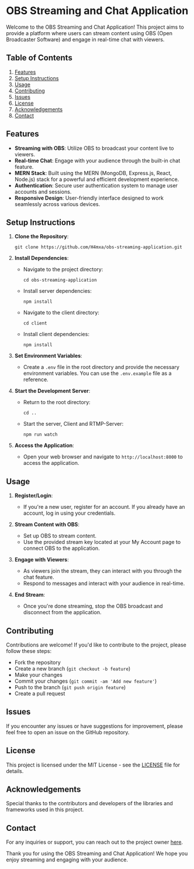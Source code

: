 # OBS Streaming and Chat Application

Welcome to the OBS Streaming and Chat Application! This project aims to provide a platform where users can stream content using OBS (Open Broadcaster Software) and engage in real-time chat with viewers.

## Table of Contents

1. [Features](#features)
2. [Setup Instructions](#setup-instructions)
3. [Usage](#usage)
4. [Contributing](#contributing)
5. [Issues](#issues)
6. [License](#license)
7. [Acknowledgements](#acknowledgements)
8. [Contact](#contact)

## Features

- **Streaming with OBS**: Utilize OBS to broadcast your content live to viewers.
- **Real-time Chat**: Engage with your audience through the built-in chat feature.
- **MERN Stack**: Built using the MERN (MongoDB, Express.js, React, Node.js) stack for a powerful and efficient development experience.
- **Authentication**: Secure user authentication system to manage user accounts and sessions.
- **Responsive Design**: User-friendly interface designed to work seamlessly across various devices.

## Setup Instructions

1. **Clone the Repository**: 
   ```
   git clone https://github.com/H4mxa/obs-streaming-application.git
   ```

2. **Install Dependencies**:
   - Navigate to the project directory:
     ```
     cd obs-streaming-application
     ```
   - Install server dependencies:
     ```
     npm install
     ```
   - Navigate to the client directory:
     ```
     cd client
     ```
   - Install client dependencies:
     ```
     npm install
     ```

3. **Set Environment Variables**:
   - Create a `.env` file in the root directory and provide the necessary environment variables. You can use the `.env.example` file as a reference.

4. **Start the Development Server**:
   - Return to the root directory:
     ```
     cd ..
     ```
   - Start the server, Client and RTMP-Server:
     ```
     npm run watch
     ```

5. **Access the Application**:
   - Open your web browser and navigate to `http://localhost:8000` to access the application.

## Usage

1. **Register/Login**:
   - If you're a new user, register for an account. If you already have an account, log in using your credentials.

2. **Stream Content with OBS**:
   - Set up OBS to stream content.
   - Use the provided stream key located at your My Account page to connect OBS to the application.

3. **Engage with Viewers**:
   - As viewers join the stream, they can interact with you through the chat feature.
   - Respond to messages and interact with your audience in real-time.

4. **End Stream**:
   - Once you're done streaming, stop the OBS broadcast and disconnect from the application.

## Contributing

Contributions are welcome! If you'd like to contribute to the project, please follow these steps:
- Fork the repository
- Create a new branch (`git checkout -b feature`)
- Make your changes
- Commit your changes (`git commit -am 'Add new feature'`)
- Push to the branch (`git push origin feature`)
- Create a pull request

## Issues

If you encounter any issues or have suggestions for improvement, please feel free to open an issue on the GitHub repository.

## License

This project is licensed under the MIT License - see the [LICENSE](https://github.com/H4mxa/obs-streaming-application/blob/main/LICENSE) file for details.

## Acknowledgements

Special thanks to the contributors and developers of the libraries and frameworks used in this project.

## Contact

For any inquiries or support, you can reach out to the project owner [here](https://github.com/H4mxa).

Thank you for using the OBS Streaming and Chat Application! We hope you enjoy streaming and engaging with your audience.
